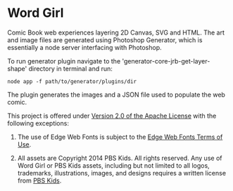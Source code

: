 Word Girl
=====================
Comic Book web experiences layering 2D Canvas, SVG and HTML. The art and image files are generated using Photoshop Generator, which is essentially a node server interfacing with Photoshop.

To run generator plugin navigate to the 'generator-core-jrb-get-layer-shape' directory in terminal and run:
```
node app -f path/to/generator/plugins/dir
```
The plugin generates the images and a JSON file used to populate the web comic.

This project is offered under [Version 2.0 of the Apache License](http://www.apache.org/licenses/LICENSE-2.0.html) with the following exceptions:

1. The use of Edge Web Fonts is subject to the [Edge Web Fonts Terms of Use](http://www.adobe.com/products/eulas/tou_edgewebfonts/).

2. All assets are Copyright 2014 PBS Kids. All rights reserved. Any use of Word Girl or PBS Kids assets, including but not limited to all logos, trademarks, illustrations, images, and designs requires a written license from [PBS Kids](http://pbskids.org/).